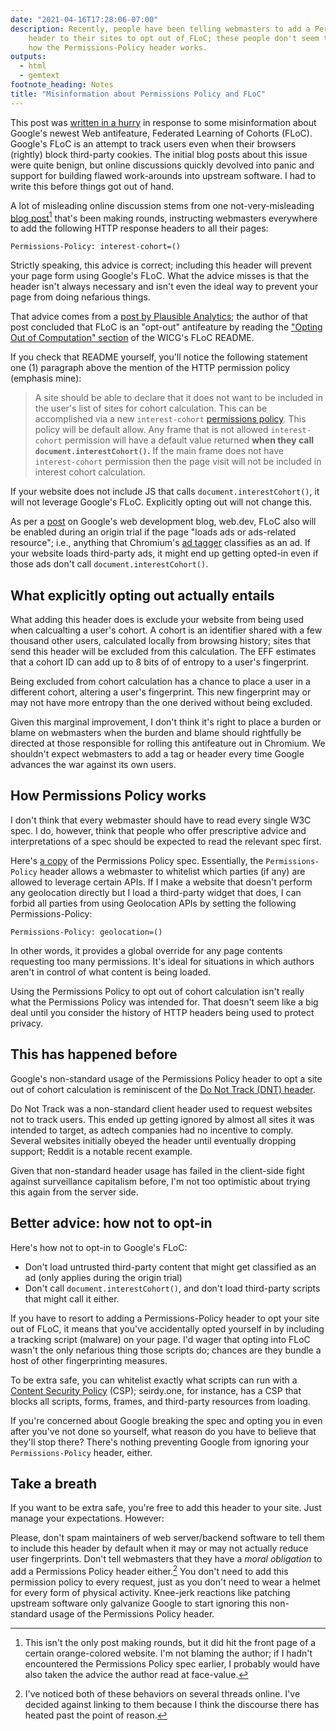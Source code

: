 ```yaml
---
date: "2021-04-16T17:28:06-07:00"
description: Recently, people have been telling webmasters to add a Permissions-Policy
    header to their sites to opt out of FLoC; these people don't seem to understand
    how the Permissions-Policy header works.
outputs:
  - html
  - gemtext
footnote_heading: Notes
title: "Misinformation about Permissions Policy and FLoC"
---
```

This post was [written in a hurry](https://www.goodreads.com/quotes/219878-a-lie-can-run-round-the-world-before-the-truth) in response to some misinformation about Google's newest Web antifeature, Federated Learning of Cohorts (FLoC). Google's FLoC is an attempt to track users even when their browsers (rightly) block third-party cookies. The initial blog posts about this issue were quite benign, but online discussions quickly devolved into panic and support for building flawed work-arounds into upstream software. I had to write this before things got out of hand.

A lot of misleading online discussion stems from one not-very-misleading [blog post](https://paramdeo.com/blog/opting-your-website-out-of-googles-floc-network)[^1] that's been making rounds, instructing webmasters everywhere to add the following HTTP response headers to all their pages:

```
Permissions-Policy: interest-cohort=()
```

Strictly speaking, this advice is correct; including this header will prevent your page form using Google's FLoC. What the advice misses is that the header isn't always necessary and isn't even the ideal way to prevent your page from doing nefarious things.

That advice comes from a [post by Plausible Analytics](https://plausible.io/blog/google-floc#how-to-opt-out-of-floc-as-a-web-developer-set-a-permissions-policy); the author of that post concluded that FLoC is an "opt-out" antifeature by reading the ["Opting Out of Computation" section](https://github.com/WICG/floc#opting-out-of-computation) of the WICG's FLoC README.

If you check that README yourself, you'll notice the following statement one (1) paragraph above the mention of the HTTP permission policy (emphasis mine):

> A site should be able to declare that it does not want to be included in the user's list of sites for cohort calculation. This can be accomplished via a new `interest-cohort` [permissions policy](https://www.w3.org/TR/permissions-policy-1/). This policy will be default allow. Any frame that is not allowed `interest-cohort` permission will have a default value returned **when they call `document.interestCohort()`.** If the main frame does not have `interest-cohort` permission then the page visit will not be included in interest cohort calculation.

If your website does not include JS that calls `document.interestCohort()`, it will not leverage Google's FLoC. Explicitly opting out will not change this.

As per a [post](https://web.dev/floc/) on Google's web development blog, web.dev, FLoC also will be enabled during an origin trial if the page "loads ads or ads-related resource"; i.e., anything that Chromium's [ad tagger](https://chromium.googlesource.com/chromium/src/+/master/docs/ad_tagging.md) classifies as an ad. If your website loads third-party ads, it might end up getting opted-in even if those ads don't call `document.interestCohort()`.

What explicitly opting out actually entails
-------------------------------------------

What adding this header does is exclude your website from being used when calcualting a user's cohort. A cohort is an identifier shared with a few thousand other users, calculated locally from browsing history; sites that send this header will be excluded from this calculation. The EFF estimates that a cohort ID can add up to 8 bits of of entropy to a user's fingerprint.

Being excluded from cohort calculation has a chance to place a user in a different cohort, altering a user's fingerprint. This new fingerprint may or may not have more entropy than the one derived without being excluded.

Given this marginal improvement, I don't think it's right to place a burden or blame on webmasters when the burden and blame should rightfully be directed at those responsible for rolling this antifeature out in Chromium. We shouldn't expect webmasters to add a tag or header every time Google advances the war against its own users.

How Permissions Policy works
----------------------------

I don't think that every webmaster should have to read every single W3C spec. I do, however, think that people who offer prescriptive advice and interpretations of a spec should be expected to read the relevant spec first.

Here's [a copy](https://www.w3.org/TR/permissions-policy-1/) of the Permissions Policy spec. Essentially, the `Permissions-Policy` header allows a webmaster to whitelist which parties (if any) are allowed to leverage certain APIs. If I make a website that doesn't perform any geolocation directly but I load a third-party widget that does, I can forbid all parties from using Geolocation APIs by setting the following Permissions-Policy:

```
Permissions-Policy: geolocation=()
```

In other words, it provides a global override for any page contents requesting too many permissions. It's ideal for situations in which authors aren't in control of what content is being loaded.

Using the Permissions Policy to opt out of cohort calculation isn't really what the Permissions Policy was intended for. That doesn't seem like a big deal until you consider the history of HTTP headers being used to protect privacy.

This has happened before
------------------------

Google's non-standard usage of the Permissions Policy header to opt a site out of cohort calculation is reminiscent of the [Do Not Track (DNT) header](https://en.wikipedia.org/wiki/Do_Not_Track).

Do Not Track was a non-standard client header used to request websites not to track users. This ended up getting ignored by almost all sites it was intended to target, as adtech companies had no incentive to comply. Several websites initially obeyed the header until eventually dropping support; Reddit is a notable recent example.

Given that non-standard header usage has failed in the client-side fight against surveillance capitalism before, I'm not too optimistic about trying this again from the server side.

Better advice: how not to opt-in
--------------------------------

Here's how not to opt-in to Google's FLoC:

- Don't load untrusted third-party content that might get classified as an ad (only applies during the origin trial)
- Don't call `document.interestCohort()`, and don't load third-party scripts that might call it either.

If you have to resort to adding a Permissions-Policy header to opt your site out of FLoC, it means that you've accidentally opted yourself in by including a tracking script (malware) on your page. I'd wager that opting into FLoC wasn't the only nefarious thing those scripts do; chances are they bundle a host of other fingerprinting measures.

To be extra safe, you can whitelist exactly what scripts can run with a [Content Security Policy](https://developer.mozilla.org/en-US/docs/Web/HTTP/CSP) (CSP); seirdy.one, for instance, has a CSP that blocks all scripts, forms, frames, and third-party resources from loading.

If you're concerned about Google breaking the spec and opting you in even after you've not done so yourself, what reason do you have to believe that they'll stop there? There's nothing preventing Google from ignoring your `Permissions-Policy` header, either.

Take a breath
-------------

If you want to be extra safe, you're free to add this header to your site. Just manage your expectations. However:

Please, don't spam maintainers of web server/backend software to tell them to include this header by default when it may or may not actually reduce user fingerprints. Don't tell webmasters that they have a _moral obligation_ to add a Permissions Policy header either.[^2] You don't need to add this permission policy to every request, just as you don't need to wear a helmet for every form of physical activity. Knee-jerk reactions like patching upstream software only galvanize Google to start ignoring this non-standard usage of the Permissions Policy header.


[^1]: This isn't the only post making rounds, but it did hit the front page of a certain orange-colored website. I'm not blaming the author; if I hadn't encountered the Permissions Policy spec earlier, I probably would have also taken the advice the author read at face-value.

[^2]: I've noticed both of these behaviors on several threads online. I've decided against linking to them because I think the discourse there has heated past the point of reason.

